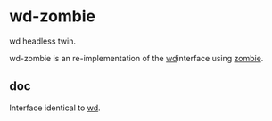 # wd-zombie

wd headless twin.

wd-zombie is an re-implementation of the [wd](https://github.com/admc/wd)interface using 
[zombie](https://github.com/assaf/zombie).  

## doc

Interface identical to [wd](https://github.com/admc/wd).

